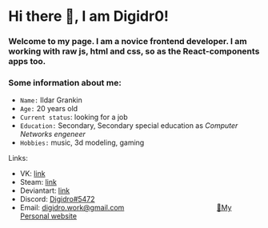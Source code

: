 # Hi there 👋, I am Digidr0!
### Welcome to my page. I am a novice frontend developer. I am working with raw js, html and css, so as the React-components apps too.

### Some information about me:
- `Name:` Ildar Grankin
- `Age:` 20 years old
- `Current status`: looking for a job
- `Education:` Secondary, Secondary special education as *Computer Networks engeneer*
- `Hobbies:` music, 3d modeling, gaming


Links:

- VK: [link](https://vk.com/digidro)
- Steam: [link](https://steamcommunity.com/id/Digidro/)
- Deviantart: [link](https://deviantart.com/Digidro)
- Discord: [Digidro#5472](https://discordapp.com/users/330829326297726977)
- Email: digidro.work@gmail.com                                               [🔗My Personal website](https://digidr0.github.io/Digidr0/)
